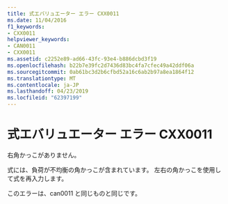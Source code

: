 ```yaml
---
title: 式エバリュエーター エラー CXX0011
ms.date: 11/04/2016
f1_keywords:
- CXX0011
helpviewer_keywords:
- CAN0011
- CXX0011
ms.assetid: c2252e89-ad66-43fc-93e4-b886dcbd3f19
ms.openlocfilehash: b22b7e39fc2d7436d83bc4fa7cfec49a42ddf06a
ms.sourcegitcommit: 0ab61bc3d2b6cfbd52a16c6ab2b97a8ea1864f12
ms.translationtype: MT
ms.contentlocale: ja-JP
ms.lasthandoff: 04/23/2019
ms.locfileid: "62397199"
---
```

# <a name="expression-evaluator-error-cxx0011"></a>式エバリュエーター エラー CXX0011

右角かっこがありません。

式には、負荷が不均衡の角かっこが含まれています。 左右の角かっこを使用して式を再入力します。

このエラーは、can0011 と同じものと同じです。